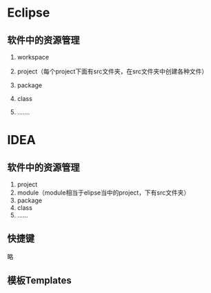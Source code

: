 # Eclipse

## 软件中的资源管理

1. workspace

2. project（每个project下面有src文件夹，在src文件夹中创建各种文件）
3. package
4. class
5. .......







# IDEA

## 软件中的资源管理

1. project
2. module（module相当于elipse当中的project，下有src文件夹）
3. package
4. class
5. ......

## 快捷键

略

## 模板Templates

